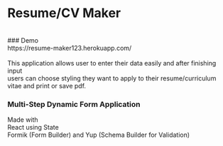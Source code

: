 # Resume/CV Maker

<br/>
### Demo
<br/>
https://resume-maker123.herokuapp.com/
<br/>
<br/>
This application allows user to enter their data easily and after finishing input
<br/>
users can choose styling they want to apply to their resume/curriculum vitae and print or save pdf.

### Multi-Step Dynamic Form Application

Made with <br/>
React using State
<br/>
Formik (Form Builder) and Yup (Schema Builder for Validation)
